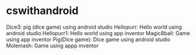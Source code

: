 # cswithandroid
Dice3: pig (dice game) using android studio
Hellopurr: Hello world using android studio
Hellopurr1: Hello world using app inventor
Magic8ball: Game using app inventor
Pig(Dice game): Dice game using android studio
Molemash: Game using appp inventor
